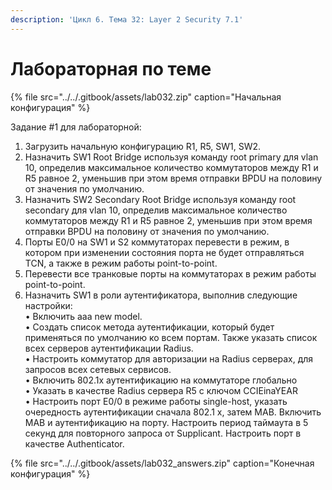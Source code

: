 ```yaml
---
description: 'Цикл 6. Тема 32: Layer 2 Security 7.1'
---
```


# Лабораторная по теме

{% file src="../../.gitbook/assets/lab032.zip" caption="Начальная конфигурация" %}

Задание \#1 для лабораторной:  
1. Загрузить начальную конфигурацию R1, R5, SW1, SW2.  
2. Назначить SW1 Root Bridge используя команду root primary для vlan 10, определив максимальное количество коммутаторов между R1 и R5 равное 2, уменьшив при этом время отправки BPDU на половину от значения по умолчанию.  
3. Назначить SW2 Secondary Root Bridge используя команду root secondary для vlan 10, определив максимальное количество коммутаторов между R1 и R5 равное 2, уменьшив при этом время отправки BPDU на половину от значения по умолчанию.  
4. Порты E0/0 на SW1 и S2 коммутаторах перевести в режим, в котором при изменении состояния порта не будет отправляться TCN, а также в режим работы point-to-point.  
5. Перевести все транковые порты на коммутаторах в режим работы point-to-point.  
6. Назначить SW1 в роли аутентификатора, выполнив следующие настройки:  
  • Включить aaa new model.  
  • Создать список метода аутентификации, который будет применяться по умолчанию ко всем портам. Также указать список всех серверов аутентификации Radius.  
  • Настроить коммутатор для авторизации на Radius серверах, для запросов всех сетевых сервисов.  
  • Включить 802.1x аутентификацию на коммутаторе глобально  
  • Указать в качестве Radius сервера R5 c ключом CCIEinaYEAR  
  • Настроить порт E0/0 в режиме работы single-host, указать очередность аутентификации сначала 802.1 x, затем MAB. Включить МАВ и аутентификацию на порту. Настроить период таймаута в 5 секунд для повторного запроса от Supplicant. Настроить порт в качестве Authenticator.

{% file src="../../.gitbook/assets/lab032\_answers.zip" caption="Конечная конфигурация" %}

